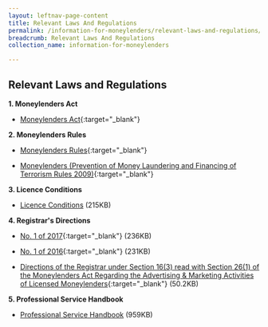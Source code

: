 ```yaml
---
layout: leftnav-page-content
title: Relevant Laws And Regulations
permalink: /information-for-moneylenders/relevant-laws-and-regulations/
breadcrumb: Relevant Laws And Regulations
collection_name: information-for-moneylenders

---
```


Relevant Laws and Regulations
---
**1. Moneylenders Act**<br>
* [Moneylenders Act](https://sso.agc.gov.sg/Act/MA2008){:target="_blank"}

**2. Moneylenders Rules**<br>
* [Moneylenders Rules](https://sso.agc.gov.sg/SL/MA2008-S72-2009?DocDate=20181116){:target="_blank"}
  
* [Moneylenders (Prevention of Money Laundering and Financing of Terrorism Rules 2009)](https://sso.agc.gov.sg/SL/MA2008-S73-2009?DocDate=20150831){:target="_blank"}

**3. Licence Conditions**<br>
* [Licence Conditions](/files/LicenceConditionswef29Mar2018.pdf) (215KB)

**4. Registrar's Directions**<br>
* [No. 1 of 2017](/files/Registrar'sDirectionsNo.1of2017.pdf){:target="_blank"} (236KB)

* [No. 1 of 2016](/files/Registrar'sDirectionsNo1of2016(26Jan2016).pdf){:target="_blank"} (231KB)

* [Directions of the Registrar under Section 16(3) read with Section 26(1) of the Moneylenders Act Regarding the Advertising & Marketing Activities of Licensed Moneylenders](/files/Directions_Moneylendersadvertisements.pdf){:target="_blank"} (50.2KB)

**5. Professional Service Handbook**<br>
* [Professional Service Handbook](/files/TheProfessionalServiceHandbookforlicensedmoneylenders.pdf) (959KB)
